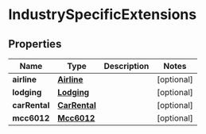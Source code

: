 

# IndustrySpecificExtensions

## Properties

Name | Type | Description | Notes
------------ | ------------- | ------------- | -------------
**airline** | [**Airline**](Airline.md) |  |  [optional]
**lodging** | [**Lodging**](Lodging.md) |  |  [optional]
**carRental** | [**CarRental**](CarRental.md) |  |  [optional]
**mcc6012** | [**Mcc6012**](Mcc6012.md) |  |  [optional]



